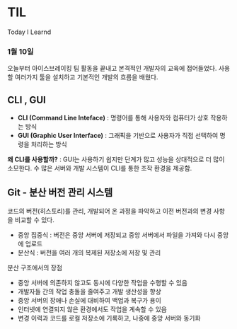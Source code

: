 # TIL
Today I Learnd



### 1월 10일
오늘부터 아이스브레이킹 팀 활동을 끝내고 본격적인 개발자의 교육에 접어들었다.
사용할 여러가지 툴을 설치하고 기본적인 개발의 흐름을 배웠다.

## CLI , GUI
- **CLI (Command Line Inteface)** : 명령어를 통해 사용자와 컴퓨터가 상호 작용하는 방식
- **GUI (Graphic User Interface)** : 그래픽을 기반으로 사용자가 직접 선택하여 명령을 처리하는 방식

**왜 CLI를 사용할까?** : GUI는 사용하기 쉽지만 단계가 많고 성능을 상대적으로 더 많이 소모한다.
                        수 많은 서버와 개발 시스템이 CLI를 통한 조작 환경을 제공함.

## Git - 분산 버전 관리 시스템
코드의 버전(히스토리)를 관리, 개발되어 온 과정을 파악하고 이전 버전과의 변경 사항을 비교할 수 있다.

- 중앙 집중식 : 버전은 중앙 서버에 저장되고 중앙 서버에서 파일을 가져와 다시 중앙에 업로드
- 분산식 : 버전을 여러 개의 복제된 저장소에 저장 및 관리

분산 구조에서의 장점
- 중앙 서버에 의존하지 않고도 동시에 다양한 작업을 수행할 수 있음
- 개발자들 간의 작업 충돌을 줄여주고 개발 생산성을 향상
- 중앙 서버의 장애나 손실에 대비하여 백업과 복구가 용이
- 인터넷에 연결되지 않은 환경에서도 작업을 계속할 수 있음
- 변경 이력과 코드를 로컬 저장소에 기록하고, 나중에 중앙 서버와 동기화
